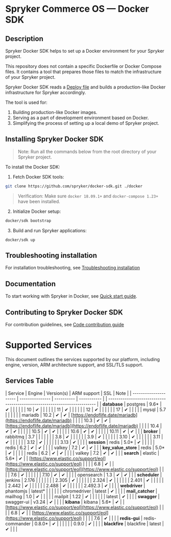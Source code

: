 # Spryker Commerce OS — Docker SDK

## Description

Spryker Docker SDK helps to set up a Docker environment for your Spryker project.

This repository does not contain a specific Dockerfile or Docker Compose files. It contains a tool that prepares those files to match the infrastructure of your Spryker project.


Spryker Docker SDK reads a [Deploy file](docs/07-deploy-file/02-deploy.file.reference.v1.md) and builds a production-like Docker infrastructure for Spryker accordingly.

The tool is used for:

1. Building production-like Docker images.
1. Serving as a part of development environment based on Docker.
1. Simplifying the process of setting up a local demo of Spryker project.

## Installing Spryker Docker SDK
> Note: Run all the commands below from the root directory of your Spryker project.

To install the Docker SDK:

1. Fetch Docker SDK tools:
```bash
git clone https://github.com/spryker/docker-sdk.git ./docker
```

> Verification: Make sure `docker 18.09.1+` and `docker-compose 1.23+` have been installed.


2. Initialize Docker setup:

```bash
docker/sdk bootstrap
```

3. Build and run Spryker applications:
```
docker/sdk up
```

## Troubleshooting installation

For installation troubleshooting, see [Troubleshooting installation](docs/09-troubleshooting.md#troubleshooting-installation)

## Documentation

To start working with Spryker in Docker, see [Quick start guide](docs/01-quick-start-guide.md).

## Contributing to Spryker Docker SDK

For contribution guidelines, see [Code contribution guide](https://docs.spryker.com/docs/scos/dev/code-contribution-guide.html)

# Supported Services

This document outlines the services supported by our platform, including engine, version, ARM architecture support, and SSL/TLS support.

## Services Table

| Service               | Engine          | Version(s) | ARM support | SSL | Note                                                                     |
| --------------------- | --------------- | ---------- | ----------- |     | ------------------------------------------------------------------------ |
| **database**          | postgres        | 9.6\*      | ✔           |     |                                                                          |
|                       |                 | 10         | ✔           |     |                                                                          |
|                       |                 | 11         | ✔           |     |                                                                          |
|                       |                 | 12         | ✔           |     |                                                                          |
|                       |                 | 17         | ✔           |     |                                                                          |
|                       | mysql           | 5.7        |             |     |                                                                          |
|                       | mariadb         | 10.2       | ✔           | ✔   | [https://endoflife.date/mariadb](https://endoflife.date/mariadb)         |
|                       |                 | 10.3       | ✔           | ✔   | [https://endoflife.date/mariadb](https://endoflife.date/mariadb)         |
|                       |                 | 10.4       | ✔           | ✔   |                                                                          |
|                       |                 | 10.5       | ✔           | ✔   |                                                                          |
|                       |                 | 10.6       | ✔           | ✔   |                                                                          |
|                       |                 | 10.11      | ✔           | ✔   |                                                                          |
| **broker**            | rabbitmq        | 3.7        |             |     |                                                                          |
|                       |                 | 3.8        | ✔           |     |                                                                          |
|                       |                 | 3.9        | ✔           |     |                                                                          |
|                       |                 | 3.10       | ✔           |     |                                                                          |
|                       |                 | 3.11       | ✔           |     |                                                                          |
|                       |                 | 3.12       | ✔           |     |                                                                          |
|                       |                 | 3.13       | ✔           |     |                                                                          |
| **session**           | redis           | 5.0\*      | ✔           |     |                                                                          |
|                       | redis           | 6.2        | ✔           | ✔   |                                                                          |
|                       | valkey          | 7.2        | ✔           | ✔   |                                                                          |
| **key\_value\_store** | redis           | 5.0\*      | ✔           |     |                                                                          |
|                       | redis           | 6.2        | ✔           | ✔   |                                                                          |
|                       | valkey          | 7.2        | ✔           | ✔   |                                                                          |
| **search**            | elastic         | 5.6\*      | ✔           |     | [https://www.elastic.co/support/eol](https://www.elastic.co/support/eol) |
|                       |                 | 6.8        | ✔           |     | [https://www.elastic.co/support/eol](https://www.elastic.co/support/eol) |
|                       |                 | 7.6        | ✔           |     |                                                                          |
|                       |                 | 7.10       | ✔           | ✔   |                                                                          |
|                       | opensearch      | 1.3        | ✔           | ✔   |                                                                          |
| **scheduler**         | jenkins         | 2.176      |             |     |                                                                          |
|                       |                 | 2.305      | ✔           |     |                                                                          |
|                       |                 | 2.324      | ✔           |     |                                                                          |
|                       |                 | 2.401      | ✔           |     |                                                                          |
|                       |                 | 2.442      | ✔           |     |                                                                          |
|                       |                 | 2.488      | ✔           |     |                                                                          |
|                       |                 | 2.492.3    | ✔           |     |                                                                          |
| **webdriver**         | phantomjs       | latest\*   |             |     |                                                                          |
|                       | chromedriver    | latest     | ✔           |     |                                                                          |
| **mail\_catcher**     | mailhog         | 1.0        | ✔           |     |                                                                          |
|                       | mailpit         | 1.22       | ✔           |     |                                                                          |
|                       |                 | latest     | ✔           |     |                                                                          |
| **swagger**           | swagger-ui      | v3.24      | ✔           |     |                                                                          |
| **kibana**            | kibana          | 5.6\*      | ✔           |     | [https://www.elastic.co/support/eol](https://www.elastic.co/support/eol) |
|                       |                 | 6.8        | ✔           |     | [https://www.elastic.co/support/eol](https://www.elastic.co/support/eol) |
|                       |                 | 7.6        | ✔           |     |                                                                          |
| **redis-gui**         | redis-commander | 0.8.0\*    | ✔           |     |                                                                          |
|                       |                 | 0.9.0      | ✔           |     |                                                                          |
| **blackfire**         | blackfire       | latest     | ✔           |     |                                                                          |


